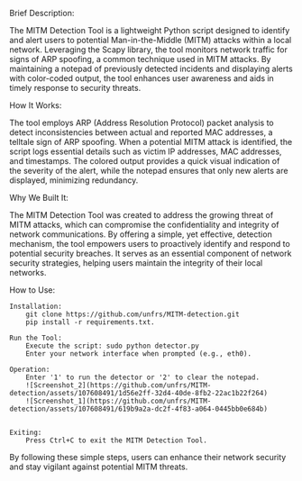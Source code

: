 Brief Description:

The MITM Detection Tool is a lightweight Python script designed to identify and alert users to potential Man-in-the-Middle (MITM) attacks within a local network. Leveraging the Scapy library, the tool monitors network traffic for signs of ARP spoofing, a common technique used in MITM attacks. By maintaining a notepad of previously detected incidents and displaying alerts with color-coded output, the tool enhances user awareness and aids in timely response to security threats.

How It Works:

The tool employs ARP (Address Resolution Protocol) packet analysis to detect inconsistencies between actual and reported MAC addresses, a telltale sign of ARP spoofing. When a potential MITM attack is identified, the script logs essential details such as victim IP addresses, MAC addresses, and timestamps. The colored output provides a quick visual indication of the severity of the alert, while the notepad ensures that only new alerts are displayed, minimizing redundancy.

Why We Built It:

The MITM Detection Tool was created to address the growing threat of MITM attacks, which can compromise the confidentiality and integrity of network communications. By offering a simple, yet effective, detection mechanism, the tool empowers users to proactively identify and respond to potential security breaches. It serves as an essential component of network security strategies, helping users maintain the integrity of their local networks.

How to Use:

    Installation:
        git clone https://github.com/unfrs/MITM-detection.git
        pip install -r requirements.txt.

    Run the Tool:
        Execute the script: sudo python detector.py
        Enter your network interface when prompted (e.g., eth0).

    Operation:
        Enter '1' to run the detector or '2' to clear the notepad.
        ![Screenshot_2](https://github.com/unfrs/MITM-detection/assets/107608491/1d56e2ff-32d4-40de-8fb2-22ac1b22f264)
        ![Screenshot_1](https://github.com/unfrs/MITM-detection/assets/107608491/619b9a2a-dc2f-4f83-a064-0445bb0e684b)


    Exiting:
        Press Ctrl+C to exit the MITM Detection Tool.

By following these simple steps, users can enhance their network security and stay vigilant against potential MITM threats.
